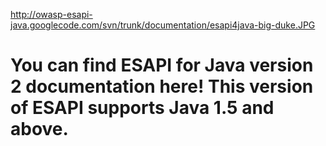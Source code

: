 http://owasp-esapi-java.googlecode.com/svn/trunk/documentation/esapi4java-big-duke.JPG

# You can find ESAPI for Java version 2 documentation here!  This version of ESAPI supports Java 1.5 and above. #